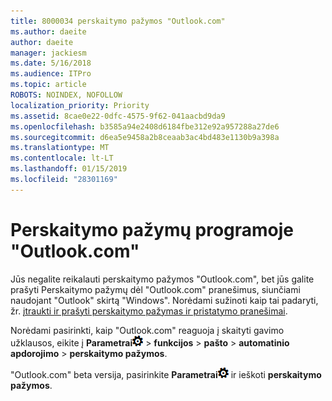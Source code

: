 ```yaml
---
title: 8000034 perskaitymo pažymos "Outlook.com"
ms.author: daeite
author: daeite
manager: jackiesm
ms.date: 5/16/2018
ms.audience: ITPro
ms.topic: article
ROBOTS: NOINDEX, NOFOLLOW
localization_priority: Priority
ms.assetid: 8cae0e22-0dfc-4575-9f62-041aacbd9da9
ms.openlocfilehash: b3585a94e2408d6184fbe312e92a957288a27de6
ms.sourcegitcommit: d6ea5e9458a2b8ceaab3ac4bd483e1130b9a398a
ms.translationtype: MT
ms.contentlocale: lt-LT
ms.lasthandoff: 01/15/2019
ms.locfileid: "28301169"
---
```

# <a name="read-receipts-in-outlookcom"></a>Perskaitymo pažymų programoje "Outlook.com"

Jūs negalite reikalauti perskaitymo pažymos "Outlook.com", bet jūs galite prašyti Perskaitymo pažymų dėl "Outlook.com" pranešimus, siunčiami naudojant "Outlook" skirtą "Windows". Norėdami sužinoti kaip tai padaryti, žr. [įtraukti ir prašyti perskaitymo pažymas ir pristatymo pranešimai](https://go.microsoft.com/fwlink/p/?linkid=874355).
  
Norėdami pasirinkti, kaip "Outlook.com" reaguoja į skaityti gavimo užklausos, eikite į **Parametrai**![parametrai](media/f4b2e798-fff1-4a14-931f-5677a4543b58.png) \> **funkcijos** \> **pašto** \> **automatinio apdorojimo** \> **perskaitymo pažymos**. 
  
"Outlook.com" beta versija, pasirinkite **Parametrai**![parametrai](media/f4b2e798-fff1-4a14-931f-5677a4543b58.png) ir ieškoti **perskaitymo pažymos**. 
  

